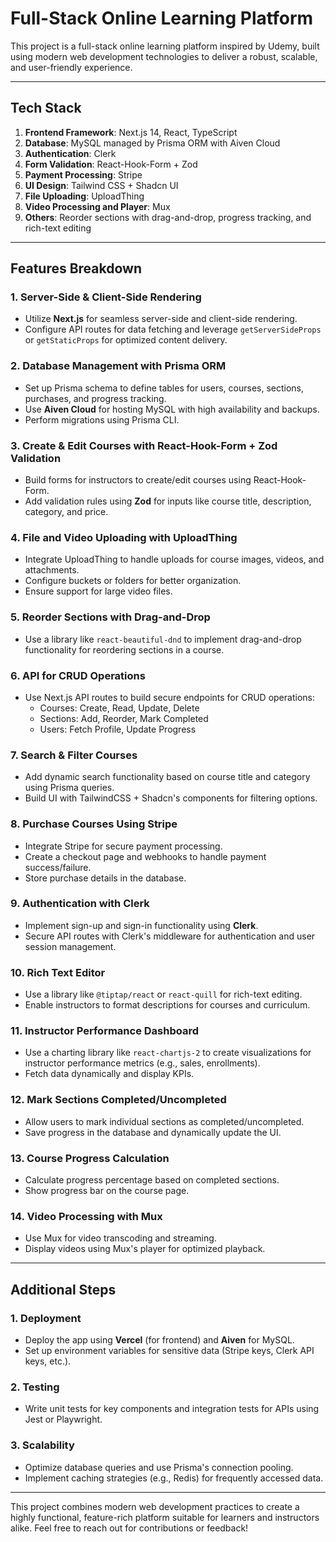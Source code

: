 # Full-Stack Online Learning Platform

This project is a full-stack online learning platform inspired by Udemy, built using modern web development technologies to deliver a robust, scalable, and user-friendly experience.

---

## **Tech Stack**

1. **Frontend Framework**: Next.js 14, React, TypeScript  
2. **Database**: MySQL managed by Prisma ORM with Aiven Cloud  
3. **Authentication**: Clerk  
4. **Form Validation**: React-Hook-Form + Zod  
5. **Payment Processing**: Stripe  
6. **UI Design**: Tailwind CSS + Shadcn UI  
7. **File Uploading**: UploadThing  
8. **Video Processing and Player**: Mux  
9. **Others**: Reorder sections with drag-and-drop, progress tracking, and rich-text editing

---

## **Features Breakdown**

### **1. Server-Side & Client-Side Rendering**
- Utilize **Next.js** for seamless server-side and client-side rendering.
- Configure API routes for data fetching and leverage `getServerSideProps` or `getStaticProps` for optimized content delivery.

### **2. Database Management with Prisma ORM**
- Set up Prisma schema to define tables for users, courses, sections, purchases, and progress tracking.
- Use **Aiven Cloud** for hosting MySQL with high availability and backups.
- Perform migrations using Prisma CLI.

### **3. Create & Edit Courses with React-Hook-Form + Zod Validation**
- Build forms for instructors to create/edit courses using React-Hook-Form.
- Add validation rules using **Zod** for inputs like course title, description, category, and price.

### **4. File and Video Uploading with UploadThing**
- Integrate UploadThing to handle uploads for course images, videos, and attachments.
- Configure buckets or folders for better organization.
- Ensure support for large video files.

### **5. Reorder Sections with Drag-and-Drop**
- Use a library like `react-beautiful-dnd` to implement drag-and-drop functionality for reordering sections in a course.

### **6. API for CRUD Operations**
- Use Next.js API routes to build secure endpoints for CRUD operations:
  - Courses: Create, Read, Update, Delete
  - Sections: Add, Reorder, Mark Completed
  - Users: Fetch Profile, Update Progress

### **7. Search & Filter Courses**
- Add dynamic search functionality based on course title and category using Prisma queries.
- Build UI with TailwindCSS + Shadcn's components for filtering options.

### **8. Purchase Courses Using Stripe**
- Integrate Stripe for secure payment processing.
- Create a checkout page and webhooks to handle payment success/failure.
- Store purchase details in the database.

### **9. Authentication with Clerk**
- Implement sign-up and sign-in functionality using **Clerk**.
- Secure API routes with Clerk's middleware for authentication and user session management.

### **10. Rich Text Editor**
- Use a library like `@tiptap/react` or `react-quill` for rich-text editing.
- Enable instructors to format descriptions for courses and curriculum.

### **11. Instructor Performance Dashboard**
- Use a charting library like `react-chartjs-2` to create visualizations for instructor performance metrics (e.g., sales, enrollments).
- Fetch data dynamically and display KPIs.

### **12. Mark Sections Completed/Uncompleted**
- Allow users to mark individual sections as completed/uncompleted.
- Save progress in the database and dynamically update the UI.

### **13. Course Progress Calculation**
- Calculate progress percentage based on completed sections.
- Show progress bar on the course page.

### **14. Video Processing with Mux**
- Use Mux for video transcoding and streaming.
- Display videos using Mux's player for optimized playback.

---

## **Additional Steps**

### **1. Deployment**
- Deploy the app using **Vercel** (for frontend) and **Aiven** for MySQL.
- Set up environment variables for sensitive data (Stripe keys, Clerk API keys, etc.).

### **2. Testing**
- Write unit tests for key components and integration tests for APIs using Jest or Playwright.

### **3. Scalability**
- Optimize database queries and use Prisma's connection pooling.
- Implement caching strategies (e.g., Redis) for frequently accessed data.

---

This project combines modern web development practices to create a highly functional, feature-rich platform suitable for learners and instructors alike. Feel free to reach out for contributions or feedback!


